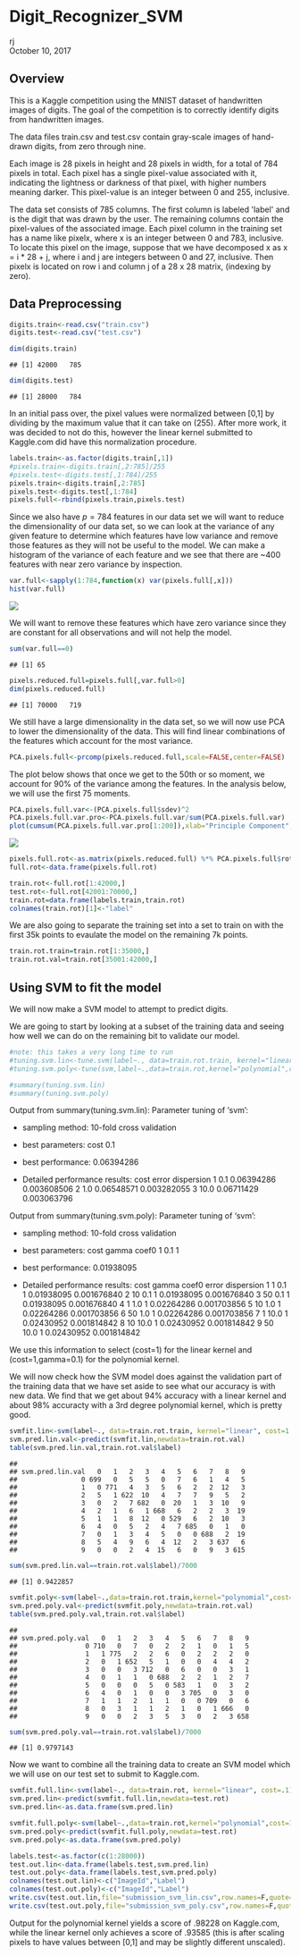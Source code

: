 # Digit_Recognizer_SVM
rj  
October 10, 2017  



## Overview

This is a Kaggle competition using the MNIST dataset of handwritten images of digits.
The goal of the competition is to correctly identify digits from handwritten images.


The data files train.csv and test.csv contain gray-scale images of hand-drawn digits, from zero through nine.

Each image is 28 pixels in height and 28 pixels in width, for a total of 784 pixels in total. 
Each pixel has a single pixel-value associated with it, indicating the lightness or darkness of that pixel, with higher numbers meaning darker. 
This pixel-value is an integer between 0 and 255, inclusive.

The data set consists of 785 columns.
The first column is labeled 'label' and is the digit that was drawn by the user.
The remaining columns contain the pixel-values of the associated image.
Each pixel column in the training set has a name like pixelx, where x is an integer between 0 and 783, inclusive. 
To locate this pixel on the image, suppose that we have decomposed x as x = i * 28 + j, where i and j are integers between 0 and 27, inclusive. 
Then pixelx is located on row i and column j of a 28 x 28 matrix, (indexing by zero).




## Data Preprocessing


```r
digits.train<-read.csv("train.csv")
digits.test<-read.csv("test.csv")
```


```r
dim(digits.train)
```

```
## [1] 42000   785
```

```r
dim(digits.test)
```

```
## [1] 28000   784
```


In an initial pass over, the pixel values were normalized between [0,1] by dividing by the maximum value that it can take on (255).
After more work, it was decided to not do this, however the linear kernel submitted to Kaggle.com did have this normalization procedure.

```r
labels.train<-as.factor(digits.train[,1])
#pixels.train<-digits.train[,2:785]/255
#pixels.test<-digits.test[,1:784]/255
pixels.train<-digits.train[,2:785]
pixels.test<-digits.test[,1:784]
pixels.full<-rbind(pixels.train,pixels.test)
```

Since we also have $p=784$ features in our data set we will want to reduce the dimensionality of our data set, so we can look at the variance of any given feature to determine which features have low variance and remove those features as they will not be useful to the model.
We can make a histogram of the variance of each feature and we see that there are ~400 features with near zero variance by inspection.

```r
var.full<-sapply(1:784,function(x) var(pixels.full[,x]))
hist(var.full)
```

![](Digit_Recognizer_files/figure-html/variance-1.png)<!-- -->

We will want to remove these features which have zero variance since they are constant for all observations and will not help the model.


```r
sum(var.full==0)
```

```
## [1] 65
```

```r
pixels.reduced.full=pixels.full[,var.full>0]
dim(pixels.reduced.full)
```

```
## [1] 70000   719
```





We still have a large dimensionality in the data set, so we will now use PCA to lower the dimensionality of the data.
This will find linear combinations of the features which account for the most variance.


```r
PCA.pixels.full<-prcomp(pixels.reduced.full,scale=FALSE,center=FALSE)
```

The plot below shows that once we get to the 50th or so moment, we account for 90% of the variance among the features.  In the analysis below, we will use the first 75 moments.

```r
PCA.pixels.full.var<-(PCA.pixels.full$sdev)^2
PCA.pixels.full.var.pro<-PCA.pixels.full.var/sum(PCA.pixels.full.var)
plot(cumsum(PCA.pixels.full.var.pro[1:200]),xlab="Principle Component",ylab="Cumulative proportion of variance explained")
```

![](Digit_Recognizer_files/figure-html/PCA_ploting_of_variance_explained-1.png)<!-- -->


```r
pixels.full.rot<-as.matrix(pixels.reduced.full) %*% PCA.pixels.full$rotation[,1:75]
full.rot<-data.frame(pixels.full.rot)

train.rot<-full.rot[1:42000,]
test.rot<-full.rot[42001:70000,]
train.rot=data.frame(labels.train,train.rot)
colnames(train.rot)[1]<-"label"
```


We are also going to separate the training set into a set to train on with the first 35k points to evaulate the model on the remaining 7k points.


```r
train.rot.train=train.rot[1:35000,]
train.rot.val=train.rot[35001:42000,]
```


## Using SVM to fit the model

We will now make a SVM model to attempt to predict digits.



We are going to start by looking at a subset of the training data and seeing how well we can do on the remaining bit to validate our model.


```r
#note: this takes a very long time to run
#tuning.svm.lin<-tune.svm(label~., data=train.rot.train, kernel="linear", cost=c(.05,.1,.5,1,3))
#tuning.svm.poly<-tune(svm,label~.,data=train.rot,kernel="polynomial",ranges=list(cost=c(1,10,50),gamma=c(.1,1,10),coef0=c(1)),degree=3)
```


```r
#summary(tuning.svm.lin)
#summary(tuning.svm.poly)
```


Output from summary(tuning.svm.lin):
Parameter tuning of ‘svm’:

- sampling method: 10-fold cross validation 

- best parameters:
 cost
  0.1

- best performance: 0.06394286 

- Detailed performance results:
  cost      error  dispersion
1  0.1 0.06394286 0.003608506
2  1.0 0.06548571 0.003282055
3 10.0 0.06711429 0.003063796


Output from summary(tuning.svm.poly):
Parameter tuning of ‘svm’:

- sampling method: 10-fold cross validation 

- best parameters:
 cost gamma coef0
    1   0.1     1

- best performance: 0.01938095 

- Detailed performance results:
  cost gamma coef0      error  dispersion
1    1   0.1     1 0.01938095 0.001676840
2   10   0.1     1 0.01938095 0.001676840
3   50   0.1     1 0.01938095 0.001676840
4    1   1.0     1 0.02264286 0.001703856
5   10   1.0     1 0.02264286 0.001703856
6   50   1.0     1 0.02264286 0.001703856
7    1  10.0     1 0.02430952 0.001814842
8   10  10.0     1 0.02430952 0.001814842
9   50  10.0     1 0.02430952 0.001814842

We use this information to select (cost=1) for the linear kernel and (cost=1,gamma=0.1) for the polynomial kernel.


We will now check how the SVM model does against the validation part of the training data that we have set aside to see what our accuracy is with new data.
We find that we get about 94% accuracy with a linear kernel and about 98% accuracty with a 3rd degree polynomial kernel, which is pretty good.


```r
svmfit.lin<-svm(label~., data=train.rot.train, kernel="linear", cost=1.0)
svm.pred.lin.val<-predict(svmfit.lin,newdata=train.rot.val)
table(svm.pred.lin.val,train.rot.val$label)
```

```
##                 
## svm.pred.lin.val   0   1   2   3   4   5   6   7   8   9
##                0 699   0   5   5   0   7   6   1   4   5
##                1   0 771   4   3   5   6   2   2  12   3
##                2   5   1 622  10   4   7   7   9   5   2
##                3   0   2   7 682   0  20   1   3  10   9
##                4   2   1   6   1 668   6   2   2   3  19
##                5   1   1   8  12   0 529   6   2  10   3
##                6   4   0   5   2   4   7 685   0   1   0
##                7   0   1   3   4   5   0   0 688   2  19
##                8   5   4   9   6   4  12   2   3 637   6
##                9   0   0   2   4  15   6   0   9   3 615
```

```r
sum(svm.pred.lin.val==train.rot.val$label)/7000
```

```
## [1] 0.9422857
```

```r
svmfit.poly<-svm(label~.,data=train.rot.train,kernel="polynomial",cost=1,degree=3,coef0=1,gamma=0.1)
svm.pred.poly.val<-predict(svmfit.poly,newdata=train.rot.val)
table(svm.pred.poly.val,train.rot.val$label)
```

```
##                  
## svm.pred.poly.val   0   1   2   3   4   5   6   7   8   9
##                 0 710   0   7   0   2   2   1   0   1   5
##                 1   1 775   2   2   6   0   2   2   2   0
##                 2   0   1 652   5   1   0   0   4   4   2
##                 3   0   0   3 712   0   6   0   0   3   1
##                 4   0   1   1   0 688   2   2   1   2   7
##                 5   0   0   0   5   0 583   1   0   3   2
##                 6   4   0   1   0   0   3 705   0   3   0
##                 7   1   1   2   1   1   0   0 709   0   6
##                 8   0   3   1   1   2   1   0   1 666   0
##                 9   0   0   2   3   5   3   0   2   3 658
```

```r
sum(svm.pred.poly.val==train.rot.val$label)/7000
```

```
## [1] 0.9797143
```


Now we want to combine all the training data to create an SVM model which we will use on our test set to submit to Kaggle.com.


```r
svmfit.full.lin<-svm(label~., data=train.rot, kernel="linear", cost=.1)
svm.pred.lin<-predict(svmfit.full.lin,newdata=test.rot)
svm.pred.lin<-as.data.frame(svm.pred.lin)
```


```r
svmfit.full.poly<-svm(label~.,data=train.rot,kernel="polynomial",cost=1,degree=3,coef0=1,gamma=0.1)
svm.pred.poly<-predict(svmfit.full.poly,newdata=test.rot)
svm.pred.poly<-as.data.frame(svm.pred.poly)
```



```r
labels.test<-as.factor(c(1:28000))
test.out.lin<-data.frame(labels.test,svm.pred.lin)
test.out.poly<-data.frame(labels.test,svm.pred.poly)
colnames(test.out.lin)<-c("ImageId","Label")
colnames(test.out.poly)<-c("ImageId","Label")
write.csv(test.out.lin,file="submission_svm_lin.csv",row.names=F,quote=F)
write.csv(test.out.poly,file="submission_svm_poly.csv",row.names=F,quote=F)
```



Output for the polynomial kernel yields a score of .98228 on Kaggle.com, while the linear kernel only achieves a score of .93585 (this is after scaling pixels to have values between [0,1] and may be slightly different unscaled).







